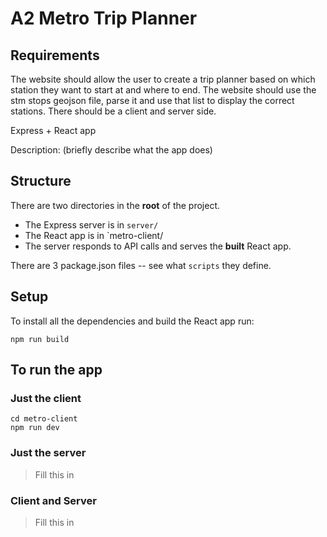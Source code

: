 # A2 Metro Trip Planner

## Requirements
The website should allow the user to create a trip planner based on which station they want to start at and where to end. The website should use the stm stops geojson file, parse it and use that list to display the correct stations. There should be a client and server side.

Express + React app

Description: (briefly describe what the app does)

## Structure

There are two directories in the __root__ of the project.

* The Express server is in `server/`
* The React app is in `metro-client/
* The server responds to API calls and serves the __built__ React app.

There are 3 package.json files -- see what `scripts` they define.

## Setup

To install all the dependencies and build the React app run:

```
npm run build
```

## To run the app

### Just the client

```
cd metro-client
npm run dev
```

### Just the server

> Fill this in 

### Client and Server


> Fill this in 

